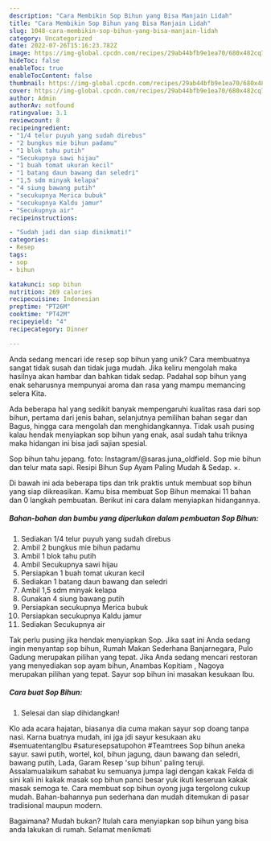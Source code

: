 ```yaml
---
description: "Cara Membikin Sop Bihun yang Bisa Manjain Lidah"
title: "Cara Membikin Sop Bihun yang Bisa Manjain Lidah"
slug: 1048-cara-membikin-sop-bihun-yang-bisa-manjain-lidah
category: Uncategorized
date: 2022-07-26T15:16:23.782Z
image: https://img-global.cpcdn.com/recipes/29ab44bfb9e1ea70/680x482cq70/sop-bihun-foto-resep-utama.jpg
hideToc: false
enableToc: true
enableTocContent: false
thumbnail: https://img-global.cpcdn.com/recipes/29ab44bfb9e1ea70/680x482cq70/sop-bihun-foto-resep-utama.jpg
cover: https://img-global.cpcdn.com/recipes/29ab44bfb9e1ea70/680x482cq70/sop-bihun-foto-resep-utama.jpg
author: Admin
authorAv: notfound
ratingvalue: 3.1
reviewcount: 8
recipeingredient:
- "1/4 telur puyuh yang sudah direbus"
- "2 bungkus mie bihun padamu"
- "1 blok tahu putih"
- "Secukupnya sawi hijau"
- "1 buah tomat ukuran kecil"
- "1 batang daun bawang dan seledri"
- "1,5 sdm minyak kelapa"
- "4 siung bawang putih"
- "secukupnya Merica bubuk"
- "secukupnya Kaldu jamur"
- "Secukupnya air"
recipeinstructions:

- "Sudah jadi dan siap dinikmati!"
categories:
- Resep
tags:
- sop
- bihun

katakunci: sop bihun 
nutrition: 269 calories
recipecuisine: Indonesian
preptime: "PT26M"
cooktime: "PT42M"
recipeyield: "4"
recipecategory: Dinner

---
```





Anda sedang mencari ide resep sop bihun yang unik? Cara membuatnya sangat tidak susah dan tidak juga mudah. Jika keliru mengolah maka hasilnya akan hambar dan bahkan tidak sedap. Padahal sop bihun yang enak seharusnya mempunyai aroma dan rasa yang mampu memancing selera Kita.





Ada beberapa hal yang sedikit banyak mempengaruhi kualitas rasa dari sop bihun, pertama dari jenis bahan, selanjutnya pemilihan bahan segar dan Bagus, hingga cara mengolah dan menghidangkannya. Tidak usah pusing kalau hendak menyiapkan sop bihun yang enak,      asal sudah tahu triknya maka hidangan ini bisa jadi sajian spesial.














Sop bihun tahu jepang. foto: Instagram/@saras.juna_oldfield. Sop mie bihun dan telur mata sapi. Resipi Bihun Sup Ayam Paling Mudah &amp; Sedap. ×.






Di bawah ini ada beberapa tips dan trik praktis untuk membuat sop bihun yang siap dikreasikan. Kamu bisa membuat Sop Bihun memakai 11 bahan dan 0 langkah pembuatan. Berikut ini cara dalam menyiapkan hidangannya.

<!--inarticleads1-->

##### Bahan-bahan dan bumbu yang diperlukan dalam pembuatan Sop Bihun:

1. Sediakan 1/4 telur puyuh yang sudah direbus
1. Ambil 2 bungkus mie bihun padamu
1. Ambil 1 blok tahu putih
1. Ambil Secukupnya sawi hijau
1. Persiapkan 1 buah tomat ukuran kecil
1. Sediakan 1 batang daun bawang dan seledri
1. Ambil 1,5 sdm minyak kelapa
1. Gunakan 4 siung bawang putih
1. Persiapkan secukupnya Merica bubuk
1. Persiapkan secukupnya Kaldu jamur
1. Sediakan Secukupnya air


Tak perlu pusing jika hendak menyiapkan Sop. Jika saat ini Anda sedang ingin menyantap sop bihun, Rumah Makan Sederhana Banjarnegara, Pulo Gadung merupakan pilihan yang tepat. Jika Anda sedang mencari restoran yang menyediakan sop ayam bihun, Anambas Kopitiam , Nagoya merupakan pilihan yang tepat. Sayur sop bihun ini masakan kesukaan Ibu. 

<!--inarticleads2-->

##### Cara buat Sop Bihun:


1. Selesai dan siap dihidangkan!

Klo ada acara hajatan, biasanya dia cuma makan sayur sop doang tanpa nasi. Karna buatnya mudah, ini jga jdi sayur kesukaan aku #semuatentangIbu #saturesepsatupohon #Teamtrees Sop bihun aneka sayur. sawi putih, wortel, kol, bihun jagung, daun bawang dan seledri, bawang putih, Lada, Garam Resep &#39;sup bihun&#39; paling teruji. Assalamualaikum sahabat ku semuanya jumpa lagi dengan kakak Felda di sini kali ini kakak masak sop bihun panci besar yuk ikuti keseruan kakak masak semoga te. Cara membuat sop bihun oyong juga tergolong cukup mudah. Bahan-bahannya pun sederhana dan mudah ditemukan di pasar tradisional maupun modern. 

Bagaimana? Mudah bukan? Itulah cara menyiapkan sop bihun yang bisa anda lakukan di rumah. Selamat menikmati
